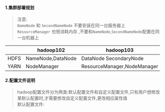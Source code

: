 #### 1.集群部署规划

> 注意:  
> `NameNode` 和 `SecondNameNode` 不要安装在同一台服务器上  
> `ResourceManager` 也很消耗内存 ,不要和`NameNode`,`SecondNameNode`配置在同一台机器上

|   | hadoop102 | hadoop103 | hadoop104 |
|--- | -------- | --------- | --------- |
| HDFS  | NameNode,DataNode | DataNode SecondaryNode |
| YARN | NodeManager | ResourceManager,NodeManager | NodeManager |  

#### 2.配置文件说明  
> hadoop配置文件分为两类:默认配置文件和自定义配置文件,只有用户想修改某默认配置时,才需要修改自定义配置文件,更改相应属性值  
> 默认配置文件:  
